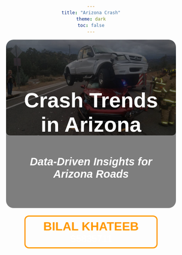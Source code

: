 ```yaml
---
title: "Arizona Crash"
theme: dark
toc: false
---
```


<div class="hero">
  <div class="hero-overlay">
    <h1>Crash Trends in Arizona</h1>
    <h2>Data-Driven Insights for Arizona Roads</h2>
  </div>
  <img src="data/accident.jpg" alt="Crash Data" class="hero-image">
</div>

<style>
@import url('https://fonts.googleapis.com/css2?family=Poppins:wght@300;400;600;900&display=swap');

/* 🎨 Dark Theme Styling */
:root {
  --primary-color: #ff9800;
  --secondary-color: #03a9f4;
  --text-color: white;
  --background-color: #121212;
}

/* 📌 Page Background */
body {
  color: var(--text-color);
  font-family: "Poppins", Arial, sans-serif;
  text-align: center;
}

/* 🖼 Hero Section */
.hero {
  position: relative;
  width: 90%;
  max-width: 900px;
  height: 450px;
  margin: 0 auto;
  border-radius: 20px;
  overflow: hidden;
}

/* 🌄 Hero Image */
.hero-image {
  width: 100%;
  border-radius: 10px;
  object-fit: cover;
}

/* 🔲 Overlay (Dark Background for Readability) */
.hero-overlay {
  position: absolute;
  inset: 0; /* Shorthand for top: 0; left: 0; width: 100%; height: 100%; */
  background: rgba(0, 0, 0, 0.5);
  display: flex;
  flex-direction: column;
  justify-content: center;
  align-items: center;
  text-align: center;
  padding: 20px;
}

/* 🏆 Title & Subtitle */
.hero-overlay h1 {
  font-size: 4rem;
  font-weight: 900;
  margin-bottom: 10px;
}

.hero-overlay h2 {
  font-size: 2rem;
  font-style: italic;
}

/* 👤 Team Section */
.team-container {
  display: flex;
  justify-content: center;
  gap: 3rem;
  margin-top: 20px;
}

.team-member {
  background: rgba(255, 255, 255, 0.1);
  padding: 0.5rem 3rem;
  border-radius: 12px;
  font-size: 2rem;
  font-weight: bold;
  color: var(--primary-color);
  text-transform: uppercase;
  border: 3px solid var(--primary-color);
  transition: background 0.3s, transform 0.3s;
}

.team-member:hover {
  background: var(--primary-color);
  color: white;
  transform: scale(1.1);
}

/* 📌 RESPONSIVE DESIGN */
@media (max-width: 1024px) {
  .hero-overlay h1 { font-size: 3.5rem; }
  .hero-overlay h2 { font-size: 1.8rem; }
}

@media (max-width: 768px) {
  .hero-overlay h1 { font-size: 3rem; }
  .hero-overlay h2 { font-size: 1.5rem; }
}

@media (max-width: 480px) {
  .hero-overlay h1 { font-size: 2.5rem; }
  .hero-overlay h2 { font-size: 1.3rem; }
  
  .team-container {
    flex-direction: column;
    gap: 1.5rem;
  }

  .team-member {
    font-size: 1.5rem;
    padding: 0.8rem 2rem;
  }
}
</style>

<div class="team-container">
  <div class="team-member">BILAL KHATEEB
    <div style="font-size:25px; color:white">s5835711</div>
  </div>
</div>
